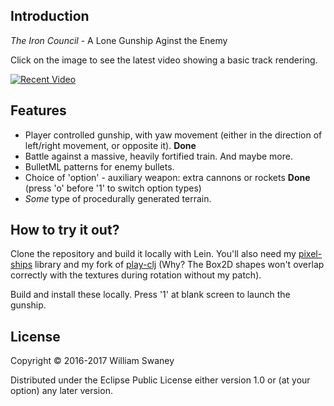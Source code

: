 ## Introduction

*The Iron Council* - A Lone Gunship Aginst the Enemy

Click on the image to see the latest video showing a basic track rendering.

[![Recent Video](https://img.youtube.com/vi/aaYTu9KVmBg/hqdefault.jpg)](https://www.youtube.com/watch?v=aaYTu9KVmBg)

## Features

  * Player controlled gunship, with yaw movement (either in the direction of left/right movement, or opposite it). **Done**
  * Battle against a massive, heavily fortified train. And maybe more.
  * BulletML patterns for enemy bullets.
  * Choice of 'option' - auxiliary weapon: extra cannons or rockets **Done** (press 'o' before '1' to switch option types)
  * *Some* type of procedurally generated terrain.

## How to try it out?

Clone the repository and build it locally with Lein. You'll also need my [pixel-ships](https://github.com/the2bears/pixel-ships) library and my fork of [play-clj](https://github.com/the2bears/play-clj) (Why? The Box2D shapes won't overlap correctly with the textures during rotation without my patch).

Build and install these locally. Press '1' at blank screen to launch the gunship.


## License

Copyright © 2016-2017 William Swaney

Distributed under the Eclipse Public License either version 1.0 or (at
your option) any later version.
